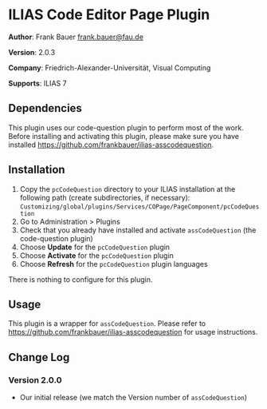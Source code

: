 # ILIAS Code Editor Page Plugin

**Author**:   Frank Bauer <frank.bauer@fau.de>

**Version**:  2.0.3

**Company**:  Friedrich-Alexander-Universität, Visual Computing

**Supports**: ILIAS 7

## Dependencies
This plugin uses our code-question plugin to perform most of the work. Before installing and activating this plugin, please make sure you have installed https://github.com/frankbauer/ilias-asscodequestion.

## Installation

1. Copy the `pcCodeQuestion` directory to your ILIAS installation at the following path 
(create subdirectories, if necessary):
`Customizing/global/plugins/Services/COPage/PageComponent/pcCodeQuestion`
2. Go to Administration > Plugins
3. Check that you already have installed and activate `assCodeQuestion` (the code-question plugin)
4. Choose **Update** for the `pcCodeQuestion` plugin
5. Choose **Activate** for the `pcCodeQuestion` plugin
6. Choose **Refresh** for the `pcCodeQuestion` plugin languages

There is nothing to configure for this plugin.

## Usage
This plugin is a wrapper for `assCodeQuestion`.  Please refer to https://github.com/frankbauer/ilias-asscodequestion for usage instructions.
  
## Change Log
  
### Version 2.0.0
* Our initial release (we match the Version number of `assCodeQuestion`)

